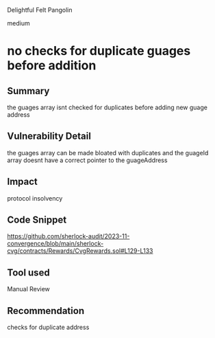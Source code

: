 Delightful Felt Pangolin

medium

# no checks for duplicate guages before addition

## Summary
the guages array isnt checked for duplicates  before adding new guage address
## Vulnerability Detail
the guages array can be made bloated with duplicates and the guageId array doesnt have a correct pointer to the guageAddress
## Impact
protocol insolvency 
## Code Snippet
https://github.com/sherlock-audit/2023-11-convergence/blob/main/sherlock-cvg/contracts/Rewards/CvgRewards.sol#L129-L133
## Tool used

Manual Review

## Recommendation
checks for duplicate address
